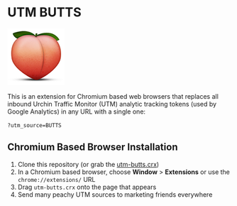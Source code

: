 # UTM BUTTS

![](https://raw.githubusercontent.com/brianshumate/utm-butts/master/src/icon-128.png)

This is an extension for Chromium based web browsers that replaces all
inbound Urchin Traffic Monitor (UTM) analytic tracking tokens 
(used by Google Analytics) in any URL with a single one:

```
?utm_source=BUTTS
```

## Chromium Based Browser Installation

1. Clone this repository (or grab the [utm-butts.crx](https://github.com/brianshumate/utm-butts/raw/master/utm-butts.crx))
2. In a Chromium based browser, choose **Window** > **Extensions** 
   or use the `chrome://extensions/` URL
3. Drag `utm-butts.crx` onto the page that appears
4. Send many peachy UTM sources to marketing friends everywhere
